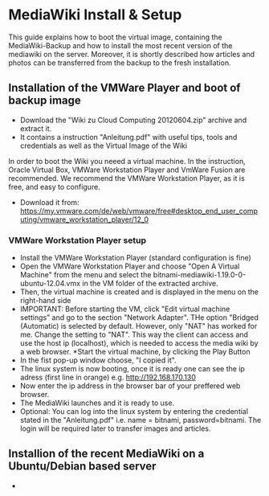 # MediaWiki Install & Setup

This guide explains how to boot the virtual image, containing the MediaWiki-Backup and how to install the most recent version of the mediawiki on the server.
Moreover, it is shortly described how articles and photos can be transferred from the backup to the fresh installation.

## Installation of the VMWare Player and boot of backup image

* Download the "Wiki zu Cloud Computing 20120604.zip" archive and extract it.
* It contains a instruction "Anleitung.pdf" with useful tips, tools and credentials as well as the Virtual Image of the Wiki

In order to boot the Wiki you neeed a virtual machine. In the instruction, Oracle Virtual Box, VMWare Workstation Player and VmWare Fusion are recommended.
We recommend the VMWare Workstation Player, as it is free, and easy to configure.
* Download it from: https://my.vmware.com/de/web/vmware/free#desktop_end_user_computing/vmware_workstation_player/12_0
### VMWare Workstation Player setup
* Install the VMWare Workstation Player (standard configuration is fine)
* Open the VMWare Workstation Player and choose "Open A Virtual Machine" from the menu and select the bitnami-mediawiki-1.19.0-0-ubuntu-12.04.vmx in the VM folder of the extracted archive.
* Then, the virtual machine is created and is displayed in the menu on the right-hand side
* IMPORTANT: Before starting the VM, click "Edit virtual machine settings" and go to the section "Network Adapter". THe option "Bridged (Automatic) is selected by default. However, only "NAT" has worked for me. Change the setting to "NAT". This way the client can access and use the host ip (localhost), which is needed to access the media wiki by a web browser.
*Start the virtual machine, by clicking the Play Button
* In the fist pop-up window choose, "I copied it".
* The linux system is now booting, once it is ready one can see the ip adress (first line in orange) e.g. http://192.168.170.130
* Now enter the ip address in the browser bar of your preffered web browser.
* The MediaWiki launches and it is ready to use.
* Optional: You can log into the linux system by entering the credential stated in the "Anleitung.pdf" i.e. name = bitnami, password=bitnami. The login will be required later to transfer images and articles.

## Installion of the recent MediaWiki on a Ubuntu/Debian based server
*
